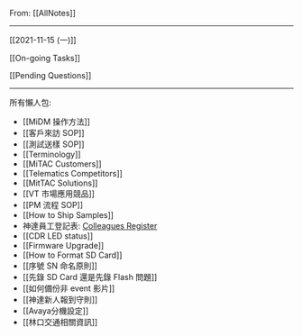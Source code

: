 From: [[AllNotes]]

---

[[2021-11-15 (一)]]

[[On-going Tasks]]

[[Pending Questions]]

---

所有懶人包:
- [[MiDM 操作方法]]
- [[客戶來訪 SOP]]
- [[測試送樣 SOP]]
- [[Terminology]]
- [[MiTAC Customers]]
- [[Telematics Competitors]]
- [[MitTAC Solutions]]
- [[VT 市場應用競品]]
- [[PM 流程 SOP]]
- [[How to Ship Samples]]
- 神達員工登記表: [Colleagues Register](https://docs.google.com/spreadsheets/d/129KO8zR6N--V3xbvpdOMwLjk1sLkOdvlJBWAyA0_BeU/edit?usp=sharing)
- [[CDR LED status]]
- [[Firmware Upgrade]]
- [[How to Format SD Card]]
- [[序號 SN 命名原則]]
- [[先錄 SD Card 還是先錄 Flash 問題]]
- [[如何備份非 event 影片]]
- [[神達新人報到守則]]
- [[Avaya分機設定]]
- [[林口交通相關資訊]]



